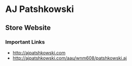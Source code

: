 # AJ Patshkowski

## Store Website

### Important Links

- http://ajpatshkowski.com
- http://ajpatshkowski.com/aau/wnm608/patshkowski.aj